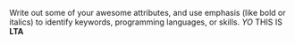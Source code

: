 Write out some of your awesome attributes, and use emphasis (like bold or italics) to identify keywords, programming languages, or skills. 
*YO* THIS IS **LTA**
